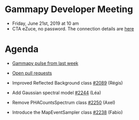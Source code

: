 # Gammapy Developer Meeting

* Friday, June 21st, 2019 at 10 am
* CTA eZuce, no password.  The connection details are [here](../ezuce.txt)

# Agenda

* [Gammapy pulse from last week](https://github.com/gammapy/gammapy/pulse)
* [Open pull requests](https://github.com/gammapy/gammapy/pulls)

* Improved Reflected Background class [#2089](https://github.com/gammapy/gammapy/pull/2089) (Régis)
* Add Gaussian spectral model [#2244](https://github.com/gammapy/gammapy/pull/2244) (Léa)
* Remove PHACountsSpectrum class [#2250](https://github.com/gammapy/gammapy/pull/2250) (Axel)
* Introduce the MapEventSampler class [#2238](https://github.com/gammapy/gammapy/pull/2238) (Fabio)

